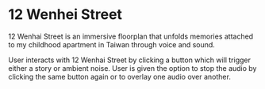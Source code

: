 <h1>12 Wenhei Street</h1>
<p>12 Wenhai Street is an immersive floorplan that unfolds memories attached to my childhood apartment in Taiwan through voice and sound.

User interacts with 12 Wenhai Street by clicking a button which will trigger either a story or ambient noise. User is given the option to stop the audio by clicking the same button again or to overlay one audio over another.</p>
